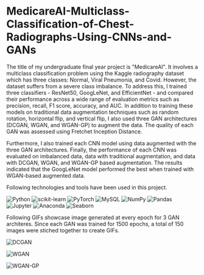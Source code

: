 # MedicareAI-Multiclass-Classification-of-Chest-Radiographs-Using-CNNs-and-GANs

The title of my undergraduate final year project is "MedicareAI". It involves a multiclass classification problem using the Kaggle radiography dataset which has three classes: Normal, Viral Pneumonia, and Covid. However, the dataset suffers from a severe class imbalance. To address this, I trained three classifiers - ResNet50, GoogLeNet, and EfficientNet - and compared their performance across a wide range of evaluation metrics such as precision, recall, F1 score, accuracy, and AUC. In addition to training these models on traditional data augmentation techniques such as random rotation, horizontal flip, and vertical flip, I also used three GAN architectures (DCGAN, WGAN, and WGAN-GP) to augment the data. The quality of each GAN was assessed using Fretchet Inception Distance.

Furthermore, I also trained each CNN model using data augmented with the three GAN architectures. Finally, the performance of each CNN was evaluated on imbalanced data, data with traditional augmentation, and data with DCGAN, WGAN, and WGAN-GP based augmentation. The results indicated that the GoogLeNet model performed the best when trained with WGAN-based augmented data.

Following technologies and tools have been used in this project.


![Python](https://img.shields.io/badge/python-3670A0?style=flat&logo=python&logoColor=ffdd54)
![scikit-learn](https://img.shields.io/badge/scikit--learn-%23F7931E.svg?style=flat&logo=scikit-learn&logoColor=white)
![PyTorch](https://img.shields.io/badge/PyTorch-%23EE4C2C.svg?style=flat&logo=PyTorch&logoColor=white)
![MySQL](https://img.shields.io/badge/MySQL-%23013243.svg?style=flat&logo=MySQL&logoColor=white)
![NumPy](https://img.shields.io/badge/numpy-%23013243.svg?style=flat&logo=numpy&logoColor=white)
![Pandas](https://img.shields.io/badge/pandas-%23150458.svg?style=flat&logo=pandas&logoColor=white)
![Jupyter](https://img.shields.io/badge/Jupyter-%23150458.svg?style=flat&logo=Jupyter&logoColor=white)
![Anaconda](https://img.shields.io/badge/Anaconda-%23150458.svg?style=flat&logo=Anaconda&logoColor=white)
![Seaborn](https://img.shields.io/badge/Seaborn-%23150458.svg?style=flat&logo=Seaborn&logoColor=white)


Following GIFs showcase image generated at every epoch for 3 GAN architeres. Since each GAN was trained for 1500 epochs, a total of 150 images were stiched together to create GIFs. 

![DCGAN](./Finalized%20Visualizations/gcgan.gif)

![WGAN](./Finalized%20Visualizations/wgan.gif)


![WGAN-GP](./Finalized%20Visualizations/wgangp.gif)

